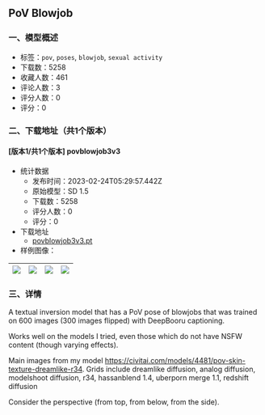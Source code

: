 ## PoV Blowjob
### 一、模型概述

- 标签：`pov`, `poses`, `blowjob`, `sexual activity`
- 下载数：5258
- 收藏人数：461
- 评论人数：3
- 评分人数：0
- 评分：0

### 二、下载地址（共1个版本）

#### [版本1/共1个版本] povblowjob3v3

- 统计数据
  - 发布时间：2023-02-24T05:29:57.442Z
  - 原始模型：SD 1.5
  - 下载数：5258
  - 评分人数：0
  - 评分：0
- 下载地址
  - [povblowjob3v3.pt](https://civitai.com/api/download/models/5849)
- 样例图像：

| <img src="https://image.civitai.com/xG1nkqKTMzGDvpLrqFT7WA/24a88b8c-ccbf-4155-0261-552270437700/width=450/48992.jpeg" /> | <img src="https://image.civitai.com/xG1nkqKTMzGDvpLrqFT7WA/db2c3ca4-23d7-4463-4ffc-17253ac31000/width=450/49004.jpeg" /> | <img src="https://image.civitai.com/xG1nkqKTMzGDvpLrqFT7WA/1c23cef3-3541-4e4d-d5db-c3ae0701a400/width=450/48993.jpeg" /> | <img src="https://image.civitai.com/xG1nkqKTMzGDvpLrqFT7WA/c00782c0-3caf-418d-c359-be88083daa00/width=450/49001.jpeg" /> |
| ---- | ---- | ---- | ---- |


### 三、详情
<p>A textual inversion model that has a PoV pose of blowjobs that was trained on 600 images (300 images flipped) with DeepBooru captioning.</p><p>Works well on the models I tried, even those which do not have NSFW content (though varying effects).</p><p>Main images from my model <a target="_blank" rel="ugc" href="https://civitai.com/models/4481/pov-skin-texture-dreamlike-r34">https://civitai.com/models/4481/pov-skin-texture-dreamlike-r34</a>. Grids include dreamlike diffusion, analog diffusion, modelshoot diffusion, r34, hassanblend 1.4, uberporn merge 1.1, redshift diffusion</p><p>Consider the perspective (from top, from below, from the side).</p>